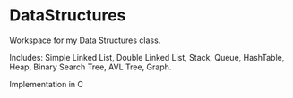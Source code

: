 # DataStructures
Workspace for my Data Structures class.

Includes: Simple Linked List, Double Linked List, Stack, Queue, HashTable, Heap, Binary Search Tree, AVL Tree, Graph. 

Implementation in C
